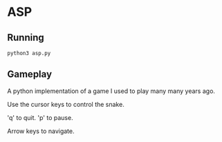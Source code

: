 # ASP

## Running

`python3 asp.py`

## Gameplay

A python implementation of a game I used to play many many years ago.

Use the cursor keys to control the snake.

'q' to quit.
'p' to pause.

Arrow keys to navigate.